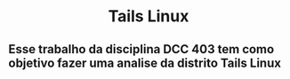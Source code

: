 
<center><h1>Tails Linux</h1></center>

<h2>Esse trabalho da disciplina DCC 403 tem como objetivo fazer uma analise da distrito Tails Linux</h2>
